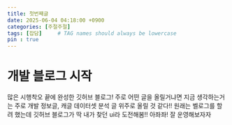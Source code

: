 ```yaml
---
title: 첫번째글
date: 2025-06-04 04:18:00 +0900
categories: [주절주절]
tags: [잡담]     # TAG names should always be lowercase
pin : true
---
```

# 개발 블로그 시작
많은 시행착오 끝에 완성한 깃허브 블로그!
주로 어떤 글을 올릴거냐면 지금 생각하는거는
주로 개발 정보글, 캐글 데이터셋 분석 글 위주로 올릴 것 같다!!
원래는 벨로그를 할려 했는데 깃허브 블로그가 딱 내가 찾던 ui라 도전해봄!!
아좌좌! 잘 운영해보자자